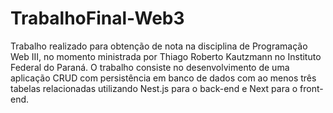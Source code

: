 # TrabalhoFinal-Web3
Trabalho realizado para obtenção de nota na disciplina de Programação Web III, no momento ministrada por Thiago Roberto Kautzmann no Instituto Federal do Paraná.
O trabalho consiste no desenvolvimento de uma aplicação CRUD com persistência em banco de dados com ao menos três tabelas relacionadas utilizando Nest.js para o back-end e Next para o front-end.
